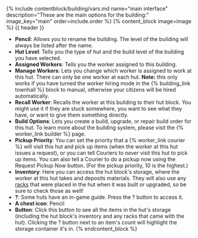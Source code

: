 {% include contentblock/building/vars.md name="main interface" description="These are the main options for the building:" image_key="main" order=include.order %}
{% content_block image=image %}
{{ header }}

- **Pencil**: Allows you to rename the building. The level of the building will always be listed after the name.
- **Hut Level**: Tells you the type of hut and the build level of the building you have selected.
- **Assigned Workers**: Tells you the worker assigned to this building.
- **Manage Workers**: Lets you change which worker is assigned to work at this hut. There can only be one worker at each hut. **Note:** this only works if you have turned the worker hiring mode in the {% building_link townhall %} block to manual, otherwise your citizens will be hired automatically.
- **Recall Worker**: Recalls the worker at this building to their hut block. You might use it if they are stuck somewhere, you want to see what they have, or want to give them something directly.
- **Build Options**: Lets you create a build, upgrade, or repair build order for this hut. To learn more about the building system, please visit the {% worker_link builder %} page.
- **Pickup Priority**: You can set the priority that a {% worker_link courier %} will visit this hut and pick up items (when the worker at this hut issues a request), or you can tell Couriers to *never* visit this hut to pick up items. You can also tell a Courier to do a pickup now using the Request Pickup Now button. (For the pickup priority, 10 is the highest.)
- **Inventory**: Here you can access the hut block's storage, where the worker at this hut takes and deposits materials. They will also use any [racks](../../source/items/rack) that were placed in the hut when it was built or upgraded, so be sure to check those as well!
- **?**: Some huts have an in-game guide. Press the ? button to access it.
- **A chest icon**: Pencil
- **Button**: Click this button to see all the items in the hut's storage (including the hut block's inventory and any racks that came with the hut). Clicking the ? button next to an item's count will highlight the storage container it's in.
{% endcontent_block %}

